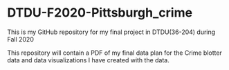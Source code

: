 # DTDU-F2020-Pittsburgh_crime
This is my GitHub repository for my final project in DTDU(36-204) during Fall 2020

This repository will contain a PDF of my final data plan for the Crime blotter data and data visualizations I have created with the data. 
